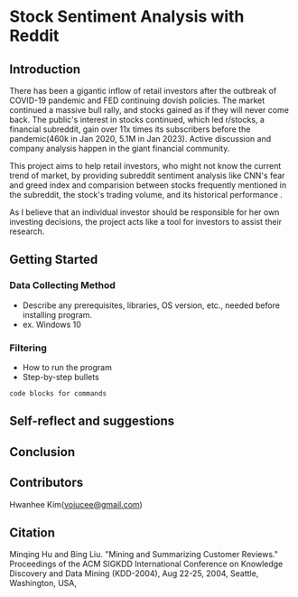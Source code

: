 # Stock Sentiment Analysis with Reddit 

## Introduction

There has been a gigantic inflow of retail investors after the outbreak of COVID-19 pandemic and FED continuing dovish policies. The market continued a massive bull rally, and stocks gained as if they will never come back. The public's interest in stocks continued, which led r/stocks, a financial subreddit, gain over 11x times its subscribers before the pandemic(460k in Jan 2020, 5.1M in Jan 2023). Active discussion and company analysis happen in the giant financial community. 

This project aims to help retail investors, who might not know the current trend of market, by providing subreddit sentiment analysis like CNN's fear and greed index and comparision between stocks frequently mentioned in the subreddit, the stock's trading volume, and its historical performance . 

As I believe that an individual investor should be responsible for her own investing decisions, the project acts like a tool for investors to assist their research. 

## Getting Started

### Data Collecting Method

* Describe any prerequisites, libraries, OS version, etc., needed before installing program.
* ex. Windows 10

### Filtering

* How to run the program
* Step-by-step bullets
```
code blocks for commands
```

###

## Self-reflect and suggestions

## Conclusion

## Contributors
Hwanhee Kim(voiucee@gmail.com)

## Citation
Minqing Hu and Bing Liu. "Mining and Summarizing Customer Reviews." 
    Proceedings of the ACM SIGKDD International Conference on Knowledge 
    Discovery and Data Mining (KDD-2004), Aug 22-25, 2004, Seattle, 
    Washington, USA, 

